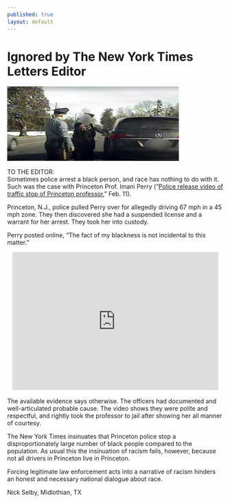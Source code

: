 ```yaml
---
published: true
layout: default
---
```

<h1>Ignored by The New York Times Letters Editor</h1>
<p><a href="/assets/img/professor_stop.png" target="_blank"><img class="left" width="400px" src="/assets/img/professor_stop.png" /></a></p>

<p>TO THE EDITOR:<br />
Sometimes police arrest a black person, and race has nothing to do with it. Such was the case with Princeton Prof. Imani Perry (“<a href="http://www.nytimes.com/2016/02/12/us/police-release-video-of-traffic-stop-of-princeton-professor.html" target="_blank">Police release video of traffic stop of Princeton professor</a>,” Feb. 11).</p>

<p>Princeton, N.J., police pulled Perry over for allegedly driving 67 mph in a 45 mph zone. They then discovered she had a suspended license and a warrant for her arrest. They took her into custody.</p>

<p>Perry posted online, “The fact of my blackness is not incidental to this matter.”</p>

<p align="center"><iframe title="New York Times Video - Embed Player" width="480" height="321" frameborder="0" scrolling="no" allowfullscreen="true" marginheight="0" marginwidth="0" id="nyt_video_player" src="http://graphics8.nytimes.com/video/players/offsite/index.html?videoId=100000004202691"></iframe></p>

<p>The available evidence says otherwise. The officers had documented and well-articulated probable cause. The video shows they were polite and respectful, and rightly took the professor to jail after showing her all manner of courtesy.</p>

<p>The New York Times insinuates that Princeton police stop a disproportionately large number of black people compared to the population. As usual this the insinuation of racism fails, however, because not all drivers in Princeton live in Princeton.</p>

<p>Forcing legitimate law enforcement acts into a narrative of racism hinders an honest and necessary national dialogue about race.</p>

<p>Nick Selby, Midlothian, TX</p>

